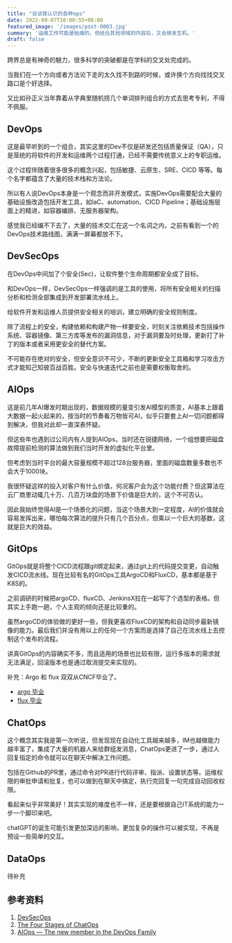 ```yaml
---
title: "谈谈我认识的各种ops"
date: 2022-09-07T10:00:55+08:00
featured_image: '/images/post-0003.jpg'
summary: '运维工作可能是枯燥的，但结合其他领域的内容后，又会焕发生机。'
draft: false
---
```


跨界总是有神奇的魅力，很多科学的突破都是在学科的交叉处完成的。

当我们在一个方向或者方法论下走的太久找不到路的时候，或许换个方向找找交叉路口是个好选择。

又比如孙正义当年靠着从字典里随机捞几个单词排列组合的方式去思考专利，不得不佩服。

## DevOps

这是最早听到的一个组合，其实这里的Dev不仅是研发还包括质量保证（QA），只是笼统的将软件的开发和运维两个过程打通，已经不需要传统意义上的专职运维。

这个过程伴随着很多很多的概念兴起，包括敏捷、云原生、SRE、CICD 等等。每个名字都蕴含了大量的技术栈和方法论。

所以有人说DevOps本身是一个观念而非开发模式，实施DevOps需要配合大量的基础设施改造包括开发工具，如IaC、automation、CICD Pipeline；基础设施层面上的精进，如容器编排、无服务器架构。

感觉我已经编不下去了，大量的技术交汇在这一个名词之内，之前有看到一个的DevOps技术路线图，满满一屏幕都放不下。

## DevSecOps

在DevOps中间加了个安全(Sec)，让软件整个生命周期都安全成了目标。

和DevOps一样，DevSecOps一样强调的是工具的使用，将所有安全相关的扫描分析和检测全部集成到开发部署流水线上。

给软件开发和运维人员提供安全相关的培训，建立明确的安全规则制度。

除了流程上的安全，构建依赖和构建产物一样要安全，时刻关注依赖技术包括操作系统、容器镜像、第三方库等发布的漏洞信息，对于漏洞要及时处理，更新打了补丁的版本或者采用更安全的替代方案。

不可能存在绝对的安全，但安全意识不可少，不断的更新安全工具箱和学习攻击方式才能知己知彼百战百胜。安全与快速迭代之前也是需要权衡取舍的。

## AIOps

这是前几年AI爆发时期出现的，数据规模的量变引发AI模型的质变，AI基本上跟着大数据一起火起来的，按当时的节奏看万物皆可AI，似乎只要套上AI一切问题都得到解决，但我对此却一直深表怀疑。

但这些年也遇到过公司内有人提到AIOps，当时还在锐捷网络，一个组想要把磁盘故障提前检测的算法做到我们当时开发的虚拟化平台里。

但考虑到当时平台的最大容量规模不超过128台服务器，里面的磁盘数量多数也不会大于1000块。

我很怀疑这样的投入对客户有什么价值，何况客户会为这个功能付费？但这算法在云厂商里动辄几十万、几百万块盘的场景下价值是巨大的，这个不可否认。

因此我始终觉得AI是一个场景化的问题，当这个场景大到一定程度，AI的价值就会容易发挥出来，哪怕每次算法的提升只有几个百分点，但乘以一个巨大的基数，这就是巨大的效益。

## GitOps

GitOps就是将整个CICD流程跟git绑定起来，通过git上的代码提交变更，自动触发CICD流水线。现在比较有名的GitOps工具ArgoCD和FluxCD，基本都是基于K8S的。

之前调研的时候把argoCD、fluxCD、JenkinsX拉在一起写了个选型的表格。但其实上手跑一趟，个人主观的倾向还是比较重的。

虽然argoCD的体验做的更好一些，但我更喜欢FluxCD的架构和自动同步最新镜像的能力。最后我们并没有用以上的任何一个方案而是选择了自己在流水线上去控制这个发布的流程。

讲真GitOps的内容确实不多，而且适用的场景也比较有限，运行多版本的需求就无法满足，回滚版本也是通过取消提交来实现的。

补充：Argo 和 flux 双双从CNCF毕业了。

- [argo 毕业](https://www.cncf.io/announcements/2022/12/06/the-cloud-native-computing-foundation-announces-argo-has-graduated/)
- [flux 毕业](https://www.cncf.io/announcements/2022/11/30/flux-graduates-from-cncf-incubator/)

## ChatOps

这个概念其实我是第一次听说，但发现现在自动化工具越来越多，IM也越做能力越丰富了，集成了大量的机器人来给群组发消息，ChatOps更进了一步，通过人回复指定的命令就可以在聊天中解决工作问题。

包括在Github的PR里，通过命令对PR进行代码评审、指派、设置状态等。运维权限的审批申请和批复，也可以做到在聊天中搞定，执行完回复一句完成自动回收权限。

看起来似乎非常美好！其实实现的难度也不一样，还是要根据自己IT系统的能力一步一个脚印来吧。

chatGPT的诞生可能引发更加深远的影响，更加复杂的操作可以被实现，不再是预设一些简单的交互。

## DataOps

待补充

## 参考资料

1. [DevSecOps](https://medium.com/digital-transformation-and-platform-engineering/devsecops-automation-and-continuous-security-b2c7d0c883c9)
2. [The Four Stages of ChatOps](https://medium.com/get-put-post/the-four-stages-of-chatops-79cc60fc38a)
3. [AIOps — The new member in the DevOps Family](https://medium.com/faun/aiops-the-new-member-in-the-devops-family-d76bab14c98e)

